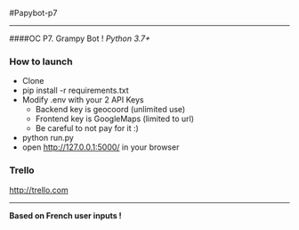 #Papybot-p7
___
####OC P7. Grampy Bot !
*Python 3.7+*

### How to launch
- Clone
- pip install -r requirements.txt
- Modify .env with your 2 API Keys
    - Backend key is geocoord (unlimited use)
    - Frontend key is GoogleMaps (limited to url)
    - Be careful to not pay for it :)
- python run.py
- open http://127.0.0.1:5000/ in your browser

### Trello
http://trello.com

___
**Based on French user inputs !**

